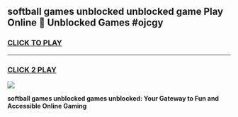 
## softball games unblocked unblocked game Play Online 👋 Unblocked Games #ojcgy
<h3>
<a href="https://premium.freeplayer.one?title=softball_games_unblocked&ref=21F">CLICK TO PLAY</a></h3>
<hr>

<h3>
<a href="https://premium.freeplayer.one?title=softball_games_unblocked&ref=21F">CLICK 2 PLAY</a>
  
</h3>

<a href="https://premium.freeplayer.one?title=softball_games_unblocked&ref=21F/"><img src="https://clearcache.store/games.png"></a>


**softball games unblocked games unblocked: Your Gateway to Fun and Accessible Online Gaming**
